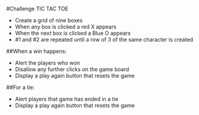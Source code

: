 #Challenge TIC TAC TOE

* Create a grid of nine boxes
* When any box is clicked a red X appears
* When the next box is clicked a Blue O appears
* #1 and #2 are repeated until a row of 3 of the same character is created

##When a win happens:
* Alert the players who won
* Disallow any further clicks on the game board
* Display a play again button that resets the game

##For a tie:
* Alert players that game has ended in a tie
* Display a play again button that resets the game
